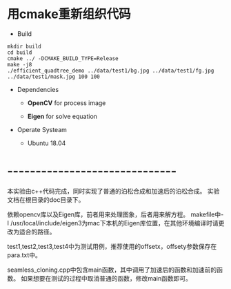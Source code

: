 # 用cmake重新组织代码

- Build

```shell
mkdir build
cd build
cmake ../ -DCMAKE_BUILD_TYPE=Release
make -j8
./efficient_quadtree_demo ../data/test1/bg.jpg ../data/test1/fg.jpg ../data/test1/mask.jpg 100 100 
```

- Dependencies

    - **OpenCV** for process image
    
    - **Eigen**  for solve equation
    
- Operate Systeam

    - Ubuntu 18.04    
     

# ------------------------------

本实验由c++代码完成，同时实现了普通的泊松合成和加速后的泊松合成。
实验文档在根目录的doc目录下。

依赖opencv库以及Eigen库，前者用来处理图象，后者用来解方程。
makefile中-I /usr/local/include/eigen3为mac下本机的Eigen库位置，在其他环境编译时请更改为适合的路径。

test1,test2,test3,test4中为测试用例，推荐使用的offsetx，offsety参数保存在para.txt中。

seamless_cloning.cpp中包含main函数，其中调用了加速后的函数和加速前的函数。
如果想要在测试的过程中取消普通的函数，修改main函数即可。